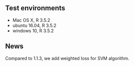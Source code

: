 ## Test environments
* Mac OS X, R 3.5.2
* ubuntu 16.04, R 3.5.2
* windows 10, R 3.5.2

## News
Compared to 1.1.3, we add weighted loss for SVM algorithm.
